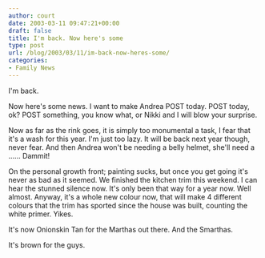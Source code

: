```yaml
---
author: court
date: 2003-03-11 09:47:21+00:00
draft: false
title: I'm back. Now here's some
type: post
url: /blog/2003/03/11/im-back-now-heres-some/
categories:
- Family News
---
```


I'm back.

Now here's some news.  I want to make Andrea POST today.  POST today, ok?  POST something, you know what, or Nikki and I will blow your surprise.

Now as far as the rink goes, it is simply too monumental a task, I fear that it's a wash for this year.  I'm just too lazy.  It will be back next year though, never fear.  And then Andrea won't be needing a belly helmet, she'll need a ......  Dammit!

On the personal growth front; painting sucks, but once you get going it's never as bad as it seemed.  We finished the kitchen trim this weekend.  I can hear the stunned silence now.  It's only been that way for a year now.  Well almost.  Anyway, it's a whole new colour now, that will make 4 different colours that the trim has sported since the house was built, counting the white primer.  Yikes.

It's now Onionskin Tan for the Marthas out there.  And the Smarthas.

It's brown for the guys.
